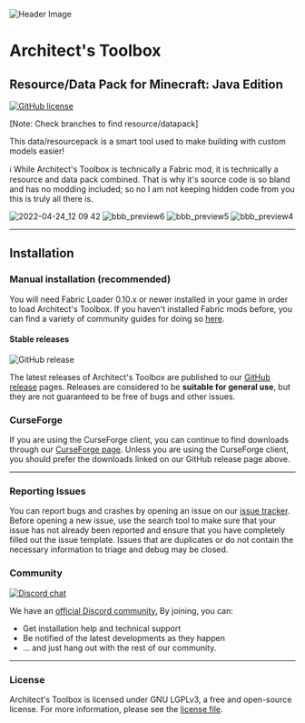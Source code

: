 ![Header Image](https://cdn.discordapp.com/attachments/826689002697654273/978093240098115595/Logo_Big.png)

# Architect's Toolbox
## Resource/Data Pack for Minecraft: Java Edition

[![GitHub license](https://img.shields.io/badge/license-LGPL--3.0-orange)](https://opensource.org/licenses/lgpl-3.0.html)

[Note: Check branches to find resource/datapack]

This data/resourcepack is a smart tool used to make building with custom models easier!

:information_source: While Architect's Toolbox is technically a Fabric mod, it is technically a resource and data pack combined.
That is why it's source code is so bland and has no modding included; so no I am not keeping hidden code from you this is truly
all there is.

![2022-04-24_12 09 42](https://user-images.githubusercontent.com/26262092/165000009-fb30cef2-c4d2-47a3-ad37-fe5e4602cc02.png)
![bbb_preview6](https://user-images.githubusercontent.com/26262092/165000025-05344623-58e2-4747-952d-645a8a013480.png)
![bbb_preview5](https://user-images.githubusercontent.com/26262092/165000028-3994acd1-1965-4217-a3d1-54c601168d5d.png)
![bbb_preview4](https://user-images.githubusercontent.com/26262092/165000030-3b4b5d4a-2a0e-4512-9065-18907a4615d1.png)

---

## Installation

### Manual installation (recommended)

You will need Fabric Loader 0.10.x or newer installed in your game in order to load Architect's Toolbox. If you haven't installed
Fabric mods before, you can find a variety of community guides for doing so [here](https://fabricmc.net/wiki/install).

#### Stable releases

![GitHub release](https://img.shields.io/github/v/release/Bret06/Architects-Toolbox)

The latest releases of Architect's Toolbox are published to our [GitHub release](https://github.com/Bret06/Architects-Toolbox/releases) pages. 
Releases are considered to be **suitable for general use**, but they are not guaranteed to be free of bugs and other issues.

### CurseForge

If you are using the CurseForge client, you can continue to find downloads through our
[CurseForge page](https://www.curseforge.com/minecraft/mc-mods/moonlit-essentials). Unless you are using the CurseForge
client, you should prefer the downloads linked on our GitHub release page above.

---

### Reporting Issues

You can report bugs and crashes by opening an issue on our [issue tracker](https://github.com/Bret06/Moonlit-Essentials/issues).
Before opening a new issue, use the search tool to make sure that your issue has not already been reported and ensure
that you have completely filled out the issue template. Issues that are duplicates or do not contain the necessary
information to triage and debug may be closed. 

### Community
[![Discord chat](https://img.shields.io/badge/chat%20on-discord-7289DA?logo=discord&logoColor=white)](https://www.bret06.net/discord/lunar-eclipse)

We have an [official Discord community.](https://www.bret06.net/discord/lunar-eclipse) By joining, you can:
- Get installation help and technical support
- Be notified of the latest developments as they happen
- ... and just hang out with the rest of our community.

---
### License

Architect's Toolbox is licensed under GNU LGPLv3, a free and open-source license. For more information, please see the
[license file](https://github.com/Bret06/Architects-Toolbox/blob/main/LICENSE.txt).
